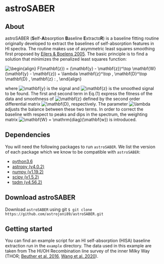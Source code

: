 # astroSABER

## About
astroSABER (**S**elf-**A**bsorption **B**aseline **E**xtracto**R**) is a baseline fitting routine originally developed to extract the baselines of self-absorption features in HI spectra. The routine makes use of asymmetric least squares smoothing first proposed by [Eilers & Boelens 2005](https://www.researchgate.net/publication/228961729_Baseline_Correction_with_Asymmetric_Least_Squares_Smoothing). The basic principle is to find a solution that minimizes the penalized least squares function:

![\begin{align}
    F(\mathbf{z}) = (\mathbf{y} - \mathbf{z})^\top \mathbf{W} (\mathbf{y} - \mathbf{z}) + \lambda \mathbf{z}^\top \, \mathbf{D}^\top \mathbf{D} \, \mathbf{z} \: ,
\end{align}](https://render.githubusercontent.com/render/math?math=%5CLarge+%5Cdisplaystyle+%5Cbegin%7Balign%7D%0A++++F%28%5Cmathbf%7Bz%7D%29+%3D+%28%5Cmathbf%7By%7D+-+%5Cmathbf%7Bz%7D%29%5E%5Ctop+%5Cmathbf%7BW%7D+%28%5Cmathbf%7By%7D+-+%5Cmathbf%7Bz%7D%29+%2B+%5Clambda+%5Cmathbf%7Bz%7D%5E%5Ctop+%5C%2C+%5Cmathbf%7BD%7D%5E%5Ctop+%5Cmathbf%7BD%7D+%5C%2C+%5Cmathbf%7Bz%7D+%5C%3A+%2C%0A%5Cend%7Balign%7D)

where ![\mathbf{y}](https://render.githubusercontent.com/render/math?math=%5Clarge+%5Ctextstyle+%5Cmathbf%7By%7D) is the signal and ![\mathbf{z}](https://render.githubusercontent.com/render/math?math=%5Clarge+%5Ctextstyle+%5Cmathbf%7Bz%7D) is the smoothed signal to be found. The first and second term in Eq.(1) express the fitness of the data and smoothness of ![\mathbf{z}](https://render.githubusercontent.com/render/math?math=%5Clarge+%5Ctextstyle+%5Cmathbf%7Bz%7D) defined by the second order differential matrix ![\mathbf{D}](https://render.githubusercontent.com/render/math?math=%5Clarge+%5Ctextstyle+%5Cmathbf%7BD%7D), respectively.  The parameter ![\lambda](https://render.githubusercontent.com/render/math?math=%5CLarge+%5Ctextstyle+%5Clambda%0A) adjusts the balance between these two terms.
In order to correct the baseline with respect to peaks and dips in the spectrum, the weighting matrix ![\mathbf{W} = \mathrm{diag}(\mathbf{w})
](https://render.githubusercontent.com/render/math?math=%5Clarge+%5Ctextstyle+%5Cmathbf%7BW%7D+%3D+%5Cmathrm%7Bdiag%7D%28%5Cmathbf%7Bw%7D%29%0A) is introduced. 

## Dependencies
You will need the following packages to run `astroSABER`. We list the version of each package which we know to be compatible with `astroSABER`:

* [python3.6](https://www.python.org/) 
* [astropy (v4.0.2)](https://www.astropy.org/)
* [numpy (v1.19.2)](https://numpy.org/)
* [scipy (v1.5.2)](https://www.scipy.org/)
* [tqdm (v4.56.2)](https://tqdm.github.io/)

## Download astroSABER
Download `astroSABER` using git `$ git clone https://github.com/astrojoni89/astroSABER.git`

## Getting started
You can find an example script for an HI self-absorption (HISA) baseline extraction run in the `example` directory. The data used in this example are taken from The HI/OH Recombination line survey of the inner Milky Way (THOR; [Beuther et al. 2016](https://ui.adsabs.harvard.edu/abs/2016A%26A...595A..32B/abstract), [Wang et al. 2020](https://ui.adsabs.harvard.edu/abs/2020A%26A...634A..83W/abstract)).

